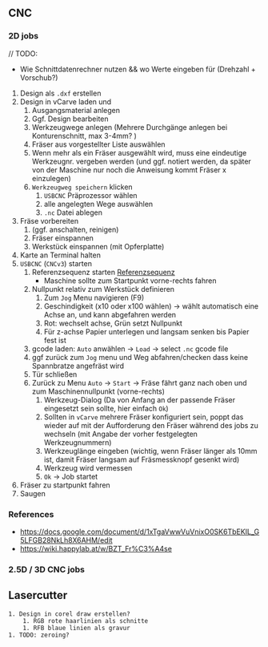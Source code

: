 ## CNC 
### 2D jobs
// TODO: 
* Wie Schnittdatenrechner nutzen && wo Werte eingeben für (Drehzahl + Vorschub?)

1. Design als `.dxf` erstellen
1. Design in vCarve laden und
    1. Ausgangsmaterial anlegen
    1. Ggf. Design bearbeiten
    1. Werkzeugwege anlegen (Mehrere Durchgänge anlegen bei Konturenschnitt, max 3-4mm? )
    1. Fräser aus vorgestellter Liste auswählen
    1. Wenn mehr als ein Fräser ausgewählt wird, muss eine eindeutige Werkzeugnr. vergeben werden (und ggf. notiert werden, da später von der Maschine nur noch die Anweisung kommt Fräser x einzulegen)
    1. `Werkzeugweg speichern` klicken
        1. `USBCNC` Präprozessor wählen
        1. alle angelegten Wege auswählen
        1. `.nc` Datei ablegen
1. Fräse vorbereiten
    1. (ggf. anschalten, reinigen)
    1. Fräser einspannen
    1. Werkstück einspannen (mit Opferplatte)
1. Karte an Terminal halten
1. `USBCNC` (`CNCv3`) starten
    1. Referenzsequenz starten [Referenzsequenz](docs/referenzsequenz.png)
        * Maschine sollte zum Startpunkt vorne-rechts fahren
    1. Nullpunkt relativ zum Werkstück definieren
        1. Zum `Jog` Menu navigieren (F9)
        1. Geschindigkeit (x10 oder x100 wählen) -> wählt automatisch eine Achse an, und kann abgefahren werden
        1. Rot: wechselt achse, Grün setzt Nullpunkt
        1. Für z-achse Papier unterlegen und langsam senken bis Papier fest ist
    1. gcode laden: `Auto` anwählen -> `Load` -> select `.nc` gcode file
    1. ggf zurück zum `Jog` menu und Weg abfahren/checken dass keine Spannbratze angefräst wird
    1. Tür schließen
    1. Zurück zu Menu `Auto` -> `Start` -> Fräse fährt ganz nach oben und zum Maschinennullpunkt (vorne-rechts)
        1. Werkzeug-Dialog (Da von Anfang an der passende Fräser eingesetzt sein sollte, hier einfach `Ok`)
        1. Sollten in `vCarve` mehrere Fräser konfiguriert sein, poppt das wieder auf mit der Aufforderung den Fräser während des jobs zu wechseln (mit Angabe der vorher festgelegten Werkzeugnummern)
        1. Werkzeuglänge eingeben (wichtig, wenn Fräser länger als 10mm ist, damit Fräser langsam auf Fräsmessknopf gesenkt wird)
        1. Werkzeug wird vermessen
        1. `Ok` -> Job startet
1. Fräser zu startpunkt fahren
1. Saugen

### References
* https://docs.google.com/document/d/1xTgaVwwVuVnixO0SK6TbEKIL_G5LFGB28NkLh8X6AHM/edit
* https://wiki.happylab.at/w/BZT_Fr%C3%A4se

### 2.5D / 3D CNC jobs


## Lasercutter
    1. Design in corel draw erstellen?
        1. RGB rote haarlinien als schnitte
        1. RFB blaue linien als gravur
    1. TODO: zeroing?